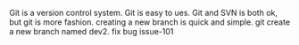Git is a version control system.
Git is easy to ues.
Git and SVN is both ok, but git is more fashion.
creating a new branch is quick and simple.
git create a new branch named dev2.
fix bug issue-101
